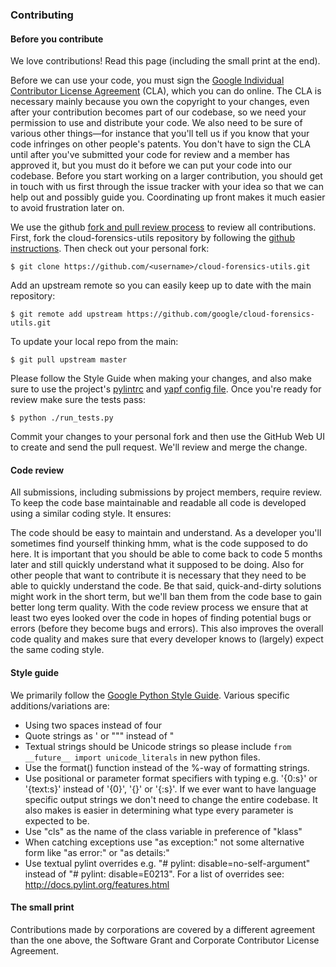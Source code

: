 ### Contributing

#### Before you contribute

We love contributions! Read this page (including the small print at the end).

Before we can use your code, you must sign the
[Google Individual Contributor License Agreement](https://developers.google.com/open-source/cla/individual?csw=1)
(CLA), which you can do online. The CLA is necessary mainly because you own the
copyright to your changes, even after your contribution becomes part of our
codebase, so we need your permission to use and distribute your code. We also
need to be sure of various other things—for instance that you'll tell us if you
know that your code infringes on other people's patents. You don't have to sign
the CLA until after you've submitted your code for review and a member has
approved it, but you must do it before we can put your code into our codebase.
Before you start working on a larger contribution, you should get in touch with
us first through the issue tracker with your idea so that we can help out and
possibly guide you. Coordinating up front makes it much easier to avoid
frustration later on.

We use the github
[fork and pull review process](https://help.github.com/articles/using-pull-requests)
to review all contributions. First, fork the cloud-forensics-utils repository by
following the [github instructions](https://help.github.com/articles/fork-a-repo).
Then check out your personal fork:

    $ git clone https://github.com/<username>/cloud-forensics-utils.git

Add an upstream remote so you can easily keep up to date with the main
repository:

    $ git remote add upstream https://github.com/google/cloud-forensics-utils.git

To update your local repo from the main:

    $ git pull upstream master

Please follow the Style Guide when making your changes, and also make sure to
use the project's
[pylintrc](https://github.com/google/cloud-forensics-utils/blob/master/cloud-forensics-utils/.pylintrc)
and
[yapf config file](https://github.com/google/cloud-forensics-utils/blob/master/cloud-forensics-utils/.style.yapf).
Once you're ready for review make sure the tests pass:

    $ python ./run_tests.py

Commit your changes to your personal fork and then use the GitHub Web UI to
create and send the pull request. We'll review and merge the change.

#### Code review

All submissions, including submissions by project members, require review. To
keep the code base maintainable and readable all code is developed using a
similar coding style. It ensures:

The code should be easy to maintain and understand. As a developer you'll
sometimes find yourself thinking hmm, what is the code supposed to do here. It
is important that you should be able to come back to code 5 months later and
still quickly understand what it supposed to be doing. Also for other people
that want to contribute it is necessary that they need to be able to quickly
understand the code. Be that said, quick-and-dirty solutions might work in the
short term, but we'll ban them from the code base to gain better long term
quality. With the code review process we ensure that at least two eyes looked
over the code in hopes of finding potential bugs or errors (before they become
bugs and errors). This also improves the overall code quality and makes sure
that every developer knows to (largely) expect the same coding style.

#### Style guide

We primarily follow the
[Google Python Style Guide](https://google.github.io/styleguide/pyguide.html).
Various specific additions/variations are:

*   Using two spaces instead of four
*   Quote strings as ' or """ instead of "
*   Textual strings should be Unicode strings so please include `from __future__
    import unicode_literals` in new python files.
*   Use the format() function instead of the %-way of formatting strings.
*   Use positional or parameter format specifiers with typing e.g. '{0:s}' or
    '{text:s}' instead of '{0}', '{}' or '{:s}'. If we ever want to have
    language specific output strings we don't need to change the entire
    codebase. It also makes is easier in determining what type every parameter
    is expected to be.
*   Use "cls" as the name of the class variable in preference of "klass"
*   When catching exceptions use "as exception:" not some alternative form like
    "as error:" or "as details:"
*   Use textual pylint overrides e.g. "# pylint: disable=no-self-argument"
    instead of "# pylint: disable=E0213". For a list of overrides see:
    http://docs.pylint.org/features.html

#### The small print

Contributions made by corporations are covered by a different agreement than the
one above, the Software Grant and Corporate Contributor License Agreement.
